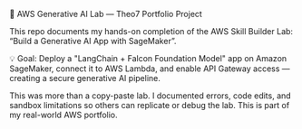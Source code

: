🧠 AWS Generative AI Lab — Theo7 Portfolio Project

This repo documents my hands-on completion of the AWS Skill Builder Lab: “Build a Generative AI App with SageMaker”.

💡 Goal: Deploy a "LangChain + Falcon Foundation Model" app on Amazon SageMaker, connect it to AWS Lambda, and enable API Gateway access — creating a secure generative AI pipeline.

This was more than a copy-paste lab. I documented errors, code edits, and sandbox limitations so others can replicate or debug the lab. This is part of my real-world AWS portfolio.
